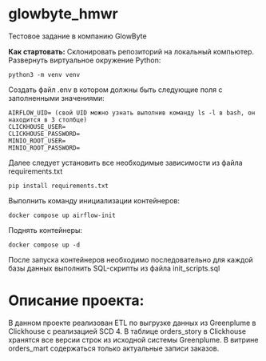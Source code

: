 # glowbyte_hmwr
Тестовое задание в компанию GlowByte

**Как стартовать:**
Склонировать репозиторий на локальный компьютер.
Развернуть виртуальное окружение Python:
```
python3 -m venv venv
```

Создать файл .env в котором должны быть следующие поля с заполненными значениями:
```
AIRFLOW_UID= (свой UID можно узнать выполнив команду ls -l в bash, он находится в 3 столбце)
CLICKHOUSE_USER=
CLICKHOUSE_PASSWORD=
MINIO_ROOT_USER=
MINIO_ROOT_PASSWORD=
```

Далее следует установить все необходимые зависимости из файла requirements.txt
```
pip install requirements.txt
```

Выполнить команду инициализации контейнеров:
```
docker compose up airflow-init
```

Поднять контейнеры:
```
docker compose up -d
```

После запуска контейнеров необходимо последовательно для каждой базы данных выполнить SQL-скрипты из файла init_scripts.sql

# Описание проекта:
В данном проекте реализован ETL по выгрузке данных из Greenplume в Clickhouse с реализацией SCD 4.
В таблице orders_story в Clickhouse хранятся все версии строк из исходной системы Greenplume.
В витрине orders_mart содержаться только актуальные записи заказов.
